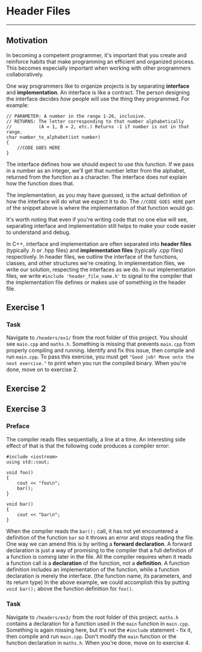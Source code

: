 # Header Files
---
## Motivation

In becoming a competent programmer, it's important that you create and reinforce habits that make programming an efficient and organized process. This becomes especially important when working with other programmers collaboratively.

One way programmers like to organize projects is by separating **interface** and **implementation**. An interface is like a contract. The person designing the interface decides *how* people will use the thing they programmed. For example:

```
// PARAMETER: A number in the range 1-26, inclusive.
// RETURNS: The letter corresponding to that number alphabetically 
// 			(A = 1, B = 2, etc.) Returns -1 if number is not in that range.
char number_to_alphabet(int number)
{
	//CODE GOES HERE
} 

```
The interface defines how we should expect to use this function. If we pass in a number as an integer, we'll get that number letter from the alphabet, returned from the function as a character. The interface does *not* explain how the function does that. 

The implementation, as you may have guessed, is the actual definition of how the interface will do what we expect it to do. The `//CODE GOES HERE` part of the snippet above is where the implementation of that function would go. 

It's worth noting that even if you're writing code that no one else will see, separating interface and implementation still helps to make your code easier to understand and debug.

In C++, interface and implementation are often separated into **header files** (typically .h or .hpp files) and **implementation files** (typically .cpp files) respectively. In header files, we outline the interface of the functions, classes, and other structures we're creating. In implementation files, we write our solution, respecting the interfaces as we do. In our implementation files, we write `#include 'header_file_name.h'` to signal to the compiler that the implementation file defines or makes use of something in the header file.

## Exercise 1

### Task

Navigate to `/headers/ex1/` from the root folder of this project. You should see `main.cpp` and `maths.h`. Something is missing that prevents `main.cpp` from properly compiling and running. Identify and fix this issue, then compile and run `main.cpp`. To pass this exercise, you must get `"Good job! Move onto the next exercise."` to print when you run the compiled binary. When you're done, move on to exercise 2.

## Exercise 2

## Exercise 3

### Preface

The compiler reads files sequentially, a line at a time. An interesting side effect of that is that the following code produces a compiler error:

```
#include <iostream>
using std::cout;

void foo()
{
	cout << "foo\n";
	bar();
}

void bar()
{
	cout << "bar\n";
}
```

When the compiler reads the `bar();` call, it has not yet encountered a definition of the function `bar` so it throws an error and stops reading the file. One way we can amend this is by writing a **forward declaration**. A forward declaration is just a way of promising to the compiler that a full definition of a function is coming later in the file. All the compiler requires when it reads a function call is a **declaration** of the function, not a **definition**. A function definition includes an implementation of the function, while a function declaration is merely the interface. (the function name, its parameters, and its return type) In the above example, we could accomplish this by putting `void bar();` above the function definition for `foo()`. 

### Task

Navigate to `/headers/ex3/` from the root folder of this project. `maths.h` contains a declaration for a function used in the `main` function in `main.cpp`. Something is again missing here, but it's not the `#include` statement - fix it, then compile and run `main.cpp`. Don't modify the `main` function or the function declaration in `maths.h`. When you're done, move on to exercise 4.

